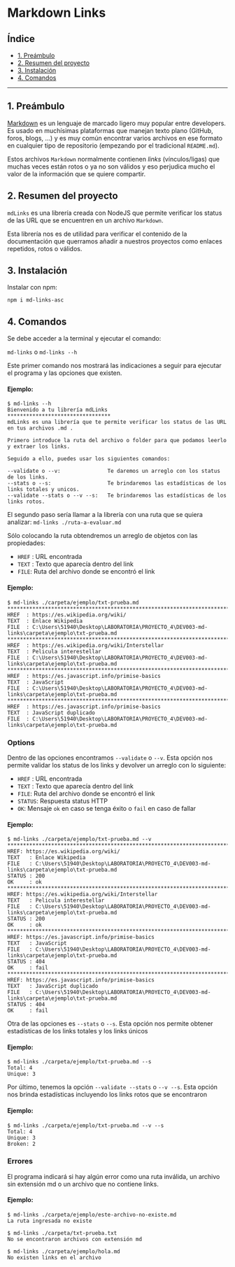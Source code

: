 # Markdown Links

## Índice

* [1. Preámbulo](#1-preámbulo)
* [2. Resumen del proyecto](#2-resumen-del-proyecto)
* [3. Instalación](#3-instalación)
* [4. Comandos](#4-comandos)

***

## 1. Preámbulo

[Markdown](https://es.wikipedia.org/wiki/Markdown) es un lenguaje de marcado
ligero muy popular entre developers. Es usado en muchísimas plataformas que
manejan texto plano (GitHub, foros, blogs, ...) y es muy común
encontrar varios archivos en ese formato en cualquier tipo de repositorio
(empezando por el tradicional `README.md`).

Estos archivos `Markdown` normalmente contienen _links_ (vínculos/ligas) que
muchas veces están rotos o ya no son válidos y eso perjudica mucho el valor de
la información que se quiere compartir.

## 2. Resumen del proyecto

`mdLinks` es una librería creada con NodeJS que permite verificar los status de las URL que se encuentren en un archivo `Markdown`.

Esta librería nos es de utilidad para verificar el contenido de la documentación que querramos añadir a nuestros proyectos como enlaces repetidos, rotos o válidos.

## 3. Instalación

Instalar con npm:

```npm i md-links-asc ```

## 4. Comandos

Se debe acceder a la terminal y ejecutar el comando:

```md-links``` o ```md-links --h```

Este primer comando nos mostrará las indicaciones a seguir para ejecutar el programa y las opciones que existen.

#### Ejemplo:

```
$ md-links --h
Bienvenido a tu librería mdLinks
*********************************
mdLinks es una librería que te permite verificar los status de las URL en tus archivos .md .  

Primero introduce la ruta del archivo o folder para que podamos leerlo y extraer los links.   

Seguido a ello, puedes usar los siguientes comandos:

--validate o --v:               Te daremos un arreglo con los status de los links.
--stats o --s:                  Te brindaremos las estadísticas de los links totales y unicos.
--validate --stats o --v --s:   Te brindaremos las estadísticas de los links rotos.
```

El segundo paso sería llamar a la librería con una ruta que se quiera analizar:
```md-links ./ruta-a-evaluar.md```

Sólo colocando la ruta obtendremos un arreglo de objetos con las propiedades:

* `HREF` : URL encontrada
* `TEXT` : Texto que aparecía dentro del link
* `FILE`: Ruta del archivo donde se encontró el link

#### Ejemplo:
```
$ md-links ./carpeta/ejemplo/txt-prueba.md
***************************************************************************
HREF  : https://es.wikipedia.org/wiki/
TEXT  : Enlace Wikipedia
FILE  : C:\Users\51940\Desktop\LABORATORIA\PROYECTO_4\DEV003-md-links\carpeta\ejemplo\txt-prueba.md
***************************************************************************
HREF  : https://es.wikipedia.org/wiki/Interstellar
TEXT  : Pelicula interestellar
FILE  : C:\Users\51940\Desktop\LABORATORIA\PROYECTO_4\DEV003-md-links\carpeta\ejemplo\txt-prueba.md
***************************************************************************
HREF  : https://es.javascript.info/primise-basics
TEXT  : JavaScript
FILE  : C:\Users\51940\Desktop\LABORATORIA\PROYECTO_4\DEV003-md-links\carpeta\ejemplo\txt-prueba.md
***************************************************************************
HREF  : https://es.javascript.info/primise-basics
TEXT  : JavaScript duplicado
FILE  : C:\Users\51940\Desktop\LABORATORIA\PROYECTO_4\DEV003-md-links\carpeta\ejemplo\txt-prueba.md
```
### Options

Dentro de las opciones encontramos `--validate` o `--v`.
Esta opción nos permite validar los status de los links y devolver un arreglo con lo siguiente:

* `HREF` : URL encontrada
* `TEXT` : Texto que aparecía dentro del link
* `FILE`: Ruta del archivo donde se encontró el link
* `STATUS`: Respuesta status HTTP
* `OK`: Mensaje `ok` en caso se tenga éxito o `fail` en caso de fallar

#### Ejemplo:
```
$ md-links ./carpeta/ejemplo/txt-prueba.md --v
***************************************************************************
HREF: https://es.wikipedia.org/wiki/
TEXT   : Enlace Wikipedia
FILE   : C:\Users\51940\Desktop\LABORATORIA\PROYECTO_4\DEV003-md-links\carpeta\ejemplo\txt-prueba.md
STATUS : 200
OK     : ok
***************************************************************************
HREF: https://es.wikipedia.org/wiki/Interstellar
TEXT   : Pelicula interestellar
FILE   : C:\Users\51940\Desktop\LABORATORIA\PROYECTO_4\DEV003-md-links\carpeta\ejemplo\txt-prueba.md
STATUS : 200
OK     : ok
***************************************************************************
HREF: https://es.javascript.info/primise-basics
TEXT   : JavaScript
FILE   : C:\Users\51940\Desktop\LABORATORIA\PROYECTO_4\DEV003-md-links\carpeta\ejemplo\txt-prueba.md
STATUS : 404
OK     : fail
***************************************************************************
HREF: https://es.javascript.info/primise-basics
TEXT   : JavaScript duplicado
FILE   : C:\Users\51940\Desktop\LABORATORIA\PROYECTO_4\DEV003-md-links\carpeta\ejemplo\txt-prueba.md
STATUS : 404
OK     : fail
```
Otra de las opciones es `--stats` o `--s`.
Esta opción nos permite obtener estadísticas de los links totales y los links únicos

#### Ejemplo:
```
$ md-links ./carpeta/ejemplo/txt-prueba.md --s
Total: 4
Unique: 3
```

Por último, tenemos la opción `--validate --stats` o `--v --s`.
Esta opción nos brinda estadísticas incluyendo los links rotos que se encontraron

#### Ejemplo:
```
$ md-links ./carpeta/ejemplo/txt-prueba.md --v --s
Total: 4
Unique: 3
Broken: 2
```

### Errores

El programa indicará si hay algún error como una ruta inválida, un archivo sin extensión md o un archivo que no contiene links.

#### Ejemplo:

```
$ md-links ./carpeta/ejemplo/este-archivo-no-existe.md
La ruta ingresada no existe
```

```
$ md-links ./carpeta/txt-prueba.txt
No se encontraron archivos con extensión md
```

```
$ md-links ./carpeta/ejemplo/hola.md
No existen links en el archivo
```


